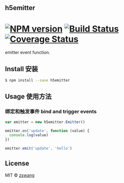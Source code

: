 h5emitter
-----------

# [![NPM version][npm-image]][npm-url] [![Build Status][travis-image]][travis-url] [![Coverage Status][coverage-image]][coverage-url]

emitter event function.

## Install 安装

```sh
$ npm install --save h5emitter
```

## Usage 使用方法

### 绑定和触发事件 bind and trigger events

```js
var emitter = new h5emitter.Emitter()

emitter.on('update', function (value) {
  console.log(value)
})

emitter.emit('update', 'hello')
```

## License

MIT © [zswang](http://weibo.com/zswang)

[npm-url]: https://npmjs.org/package/h5emitter
[npm-image]: https://badge.fury.io/js/h5emitter.svg
[travis-url]: https://travis-ci.org/zswang/h5emitter
[travis-image]: https://travis-ci.org/zswang/h5emitter.svg?branch=master
[coverage-url]: https://coveralls.io/github/zswang/h5emitter?branch=master
[coverage-image]: https://coveralls.io/repos/zswang/h5emitter/badge.svg?branch=master&service=github